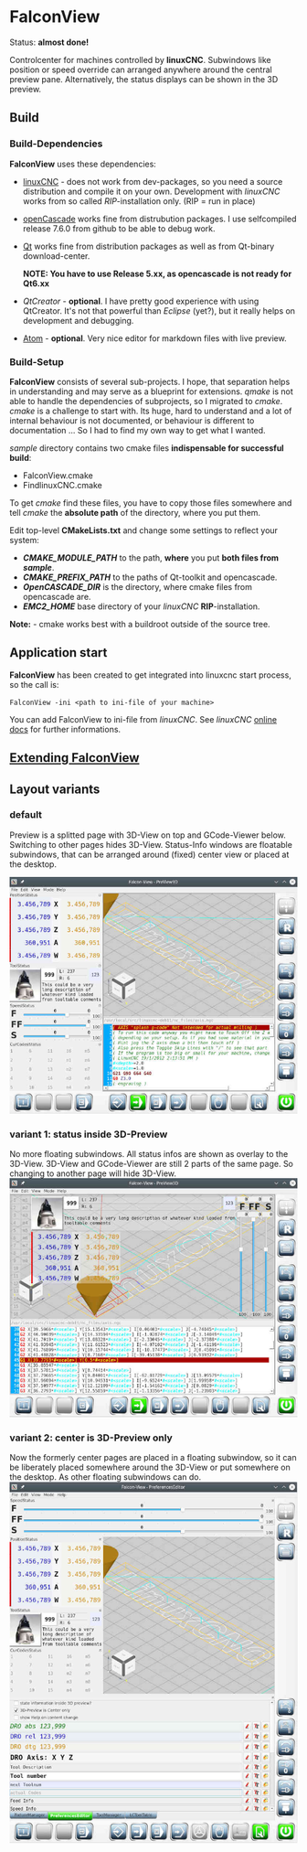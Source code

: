 # FalconView

Status: **almost done!**

Controlcenter for machines controlled by **linuxCNC**.
Subwindows like position or speed override can arranged anywhere
around the central preview pane.
Alternatively, the status displays can be shown in the 3D preview.

## Build

### Build-Dependencies

**FalconView** uses these dependencies:

- [linuxCNC](https://github.com/LinuxCNC/linuxcnc) - does not work from dev-packages,
  so you need a source distribution and compile it on your own. Development with
  *linuxCNC* works from so called *RIP*-installation only.
  (RIP = run in place)

- [openCascade](https://git.dev.opencascade.org/repos/occt.git) works fine from
  distrubution packages. I use selfcompiled release 7.6.0 from github to be able
  to debug work.

- [Qt](https://www.qt.io/download) works fine from distribution packages as well as
  from Qt-binary download-center.

  **NOTE: You have to use Release 5.xx, as opencascade is not ready for Qt6.xx**

- *QtCreator* - **optional**. I have pretty good experience with using QtCreator.
  It's not that powerful than *Eclipse* (yet?), but it really helps on
  development and debugging.

- [Atom](https://atom.io/) - **optional**. Very nice editor for markdown files with live preview.

### Build-Setup
**FalconView** consists of several sub-projects. I hope, that separation helps in
understanding and may serve as a blueprint for extensions.
*qmake* is not able to handle the dependencies of subprojects, so I migrated to *cmake*.
*cmake* is a challenge to start with. Its huge, hard to understand and a lot of
internal behaviour is not documented, or behaviour is different to documentation ...
So I had to find my own way to get what I wanted.

*sample* directory contains two cmake files **indispensable for successful build**:

- FalconView.cmake
- FindlinuxCNC.cmake

To get *cmake* find these files, you have to copy those files somewhere and tell *cmake* the **absolute path** of the directory, where you put them.

Edit top-level **CMakeLists.txt** and change some settings to reflect your system:

- ***CMAKE_MODULE_PATH*** to the path, **where** you put **both files from** ***sample***.
- ***CMAKE_PREFIX_PATH*** to the paths of Qt-toolkit and opencascade.
- ***OpenCASCADE_DIR*** is the directory, where cmake files from opencascade are.
- ***EMC2_HOME*** base directory of your *linuxCNC* **RIP**-installation.

**Note:** - cmake works best with a buildroot outside of the source tree.

## Application start
**FalconView** has been created to get integrated into linuxcnc start process, so the call is:

```
FalconView -ini <path to ini-file of your machine>
```
You can add FalconView to ini-file from *linuxCNC*. See *linuxCNC* [online docs](https://linuxcnc.org/docs/devel/html/config/ini-config.html) for further informations.

## [Extending FalconView](Extending.md)

## Layout variants
### default
Preview is a splitted page with 3D-View on top and GCode-Viewer below. Switching to other pages hides 3D-View. Status-Info windows are floatable subwindows, that can be arranged around (fixed) center view or placed at the desktop.

[![default](sample/FalconView01s.jpg)](sample/FalconView01.jpg)
### variant 1: status inside 3D-Preview
No more floating subwindows. All status infos are shown as overlay to the 3D-View. 3D-View and GCode-Viewer are still 2 parts of the same page. So changing to another page will hide 3D-View.
[![status inside](sample/FalconView02s.jpg)](sample/FalconView02.jpg)

### variant 2: center is 3D-Preview only
Now the formerly center pages are placed in a floating subwindow, so it can be liberately placed somewhere around the 3D-View or put somewhere on the desktop. As other floating subwindows can do.
[![default](sample/FalconView03s.jpg)](sample/FalconView03.jpg)
